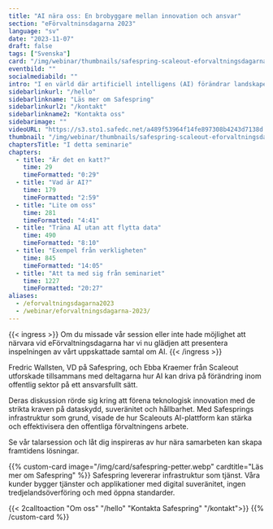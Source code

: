 ```yaml
---
title: "AI nära oss: En brobyggare mellan innovation och ansvar"
section: "eFörvaltninsdagarna 2023"
language: "sv"
date: "2023-11-07"
draft: false
tags: ["Svenska"]
card: "/img/webinar/thumbnails/safespring-scaleout-eforvaltningsdagarna-2023.jpg"
eventbild: ""
socialmediabild: ""
intro: "I en värld där artificiell intelligens (AI) förändrar landskapet för nästan varje industri, finns viktiga frågor att besvara: hur säkerställer vi att AI:s kraft används på ett sätt som är effektivt och hållbart, utan att riskera att data hamnar i fel händer?"
sidebarlinkurl: "/hello"
sidebarlinkname: "Läs mer om Safespring"
sidebarlinkurl2: "/kontakt"
sidebarlinkname2: "Kontakta oss"
sidebarimage: ""
videoURL: "https://s3.sto1.safedc.net/a489f53964f14fe897308b4243d7138d:processedvideos/safespring-scaleout-eforvaltningsdagarna–talarslot-2023/master.m3u8"
thumbnail: "/img/webinar/thumbnails/safespring-scaleout-eforvaltningsdagarna-2023.jpg"
chaptersTitle: "I detta seminarie"
chapters:
  - title: "Är det en katt?"
    time: 29
    timeFormatted: "0:29"
  - title: "Vad är AI?"
    time: 179
    timeFormatted: "2:59"
  - title: "Lite om oss"
    time: 281
    timeFormatted: "4:41"
  - title: "Träna AI utan att flytta data"
    time: 490
    timeFormatted: "8:10"
  - title: "Exempel från verkligheten"
    time: 845
    timeFormatted: "14:05"
  - title: "Att ta med sig från seminariet"
    time: 1227
    timeFormatted: "20:27"
aliases:
  - /eforvaltningsdagarna2023
  - /webinar/eforvaltningsdagarna-2023/
---
```


{{< ingress >}}
Om du missade vår session eller inte hade möjlighet att närvara vid eFörvaltningsdagarna har vi nu glädjen att presentera inspelningen av vårt uppskattade samtal om AI.
{{< /ingress >}}

Fredric Wallsten, VD på Safespring, och Ebba Kraemer från Scaleout utforskade tillsammans med deltagarna hur AI kan driva på förändring inom offentlig sektor på ett ansvarsfullt sätt.

Deras diskussion rörde sig kring att förena teknologisk innovation med de strikta kraven på dataskydd, suveränitet och hållbarhet. Med Safesprings infrastruktur som grund, visade de hur Scaleouts AI-plattform kan stärka och effektivisera den offentliga förvaltningens arbete.

Se vår talarsession och låt dig inspireras av hur nära samarbeten kan skapa framtidens lösningar.

{{% custom-card image="/img/card/safespring-petter.webp" cardtitle="Läs mer om Safespring" %}}
Safespring levererar infrastruktur som tjänst. Våra kunder bygger tjänster och applikationer med digital suveränitet, ingen tredjelandsöverföring och med öppna standarder.

{{< 2calltoaction "Om oss" "/hello" "Kontakta Safespring" "/kontakt">}}
{{% /custom-card %}}
